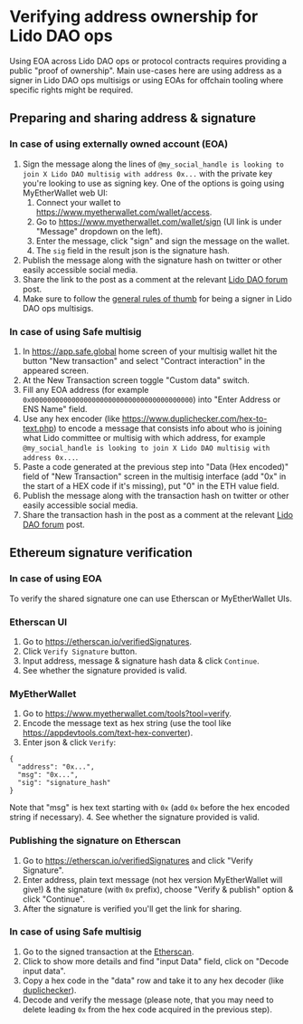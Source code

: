 # Verifying address ownership for Lido DAO ops

Using EOA across Lido DAO ops or protocol contracts requires providing a public "proof of ownership". Main use-cases here are using address as a signer in Lido DAO ops multisigs or using EOAs for offchain tooling where specific rights might be required.

## Preparing and sharing address & signature

### In case of using externally owned account (EOA)

1. Sign the message along the lines of `@my_social_handle is looking to join X Lido DAO multisig with address 0x...` with the private key you're looking to use as signing key. One of the options is going using MyEtherWallet web UI:
   1. Connect your wallet to https://www.myetherwallet.com/wallet/access.
   2. Go to https://www.myetherwallet.com/wallet/sign (UI link is under "Message" dropdown on the left).
   3. Enter the message, click "sign" and sign the message on the wallet.
   4. The `sig` field in the result json is the signature hash.
2. Publish the message along with the signature hash on twitter or other easily accessible social media.
3. Share the link to the post as a comment at the relevant [Lido DAO forum](https://research.lido.fi) post.
4. Make sure to follow the [general rules of thumb](/guides/multisig-signer-manual) for being a signer in Lido DAO ops multisigs.

### In case of using Safe multisig

1. In https://app.safe.global home screen of your multisig wallet hit the button "New transaction" and select "Contract interaction" in the appeared screen.
2. At the New Transaction screen toggle "Custom data" switch.
3. Fill any EOA address (for example `0x0000000000000000000000000000000000000000`) into "Enter Address or ENS Name" field.
4. Use any hex encoder (like https://www.duplichecker.com/hex-to-text.php) to encode a message that consists info about who is joining what Lido committee or multisig with which address, for example `@my_social_handle is looking to join X Lido DAO multisig with address 0x...`.
5. Paste a code generated at the previous step into "Data (Hex encoded)" field of "New Transaction" screen in the multisig interface (add "0x" in the start of a HEX code if it's missing), put "0" in the ETH value field.
6. Publish the message along with the transaction hash on twitter or other easily accessible social media.
7. Share the transaction hash in the post as a comment at the relevant [Lido DAO forum](https://research.lido.fi) post.

## Ethereum signature verification

### In case of using EOA

To verify the shared signature one can use Etherscan or MyEtherWallet UIs.

### Etherscan UI

1. Go to https://etherscan.io/verifiedSignatures.
2. Click `Verify Signature` button.
3. Input address, message & signature hash data & click `Continue`.
4. See whether the signature provided is valid.

### MyEtherWallet

1. Go to https://www.myetherwallet.com/tools?tool=verify.
2. Encode the message text as hex string (use the tool like https://appdevtools.com/text-hex-converter).
3. Enter json & click `Verify`:
  ```
  {
    "address": "0x...",
    "msg": "0x...",
    "sig": "signature_hash"
  }
  ```
  Note that "msg" is hex text starting with `0x` (add `0x` before the hex encoded string if necessary).
4. See whether the signature provided is valid.

### Publishing the signature on Etherscan

1. Go to https://etherscan.io/verifiedSignatures and click "Verify Signature".
2. Enter address, plain text message (not hex version MyEtherWallet will give!) & the signature (with `0x` prefix), choose "Verify & publish" option & click "Continue".
3. After the signature is verified you'll get the link for sharing.

### In case of using Safe multisig

1. Go to the signed transaction at the [Etherscan](https://etherscan.io/).
2. Click to show more details and find "input Data" field, click on "Decode input data".
3. Copy a hex code in the "data" row and take it to any hex decoder (like [duplichecker](https://www.duplichecker.com/hex-to-text.php)).
4. Decode and verify the message (please note, that you may need to delete leading `0x` from the hex code acquired in the previous step).
